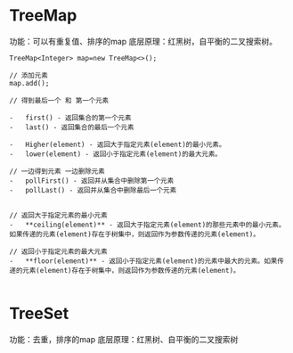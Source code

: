 # TreeMap


功能：可以有重复值、排序的map
底层原理：红黑树，自平衡的二叉搜索树。

```
TreeMap<Integer> map=new TreeMap<>();

// 添加元素
map.add();

// 得到最后一个 和 第一个元素

-   first() - 返回集合的第一个元素
-   last() - 返回集合的最后一个元素

-   Higher(element) - 返回大于指定元素(element)的最小元素。
-   lower(element) - 返回小于指定元素(element)的最大元素。

// 一边得到元素 一边删除元素
-   pollFirst() - 返回并从集合中删除第一个元素
-   pollLast() - 返回并从集合中删除最后一个元素


// 返回大于指定元素的最小元素
-   **ceiling(element)** - 返回大于指定元素(element)的那些元素中的最小元素。如果传递的元素(element)存在于树集中，则返回作为参数传递的元素(element)。

// 返回小于指定元素的最大元素
-   **floor(element)** - 返回小于指定元素(element)的元素中最大的元素。如果传递的元素(element)存在于树集中，则返回作为参数传递的元素(element)。


```

# TreeSet

功能：去重，排序的map
底层原理：红黑树、自平衡的二叉搜索树




